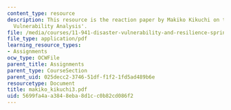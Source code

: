```yaml
---
content_type: resource
description: This resource is the reaction paper by Makiko Kikuchi on the topic 'Community
  Vulnerability Analysis'.
file: /media/courses/11-941-disaster-vulnerability-and-resilience-spring-2005/5699fa4aa3848eba8d1cc0b82cd086f2_makiko_kikuchi3.pdf
file_type: application/pdf
learning_resource_types:
- Assignments
ocw_type: OCWFile
parent_title: Assignments
parent_type: CourseSection
parent_uid: 025decc2-3746-51df-f1f2-1fd5ad489b6e
resourcetype: Document
title: makiko_kikuchi3.pdf
uid: 5699fa4a-a384-8eba-8d1c-c0b82cd086f2
---
```

